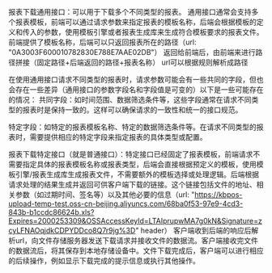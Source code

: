 报表下载通用接口：可以用于下载多个不同类型的报表。
通用接口通常会支持多个报表模板，前端可以通过请求参数来指定报表的模板名称，后端会根据模板的定义和传入的参数，使用模板引擎或者报表生成库来生成符合模板要求的报表文件。前端提供了模板名称，后端可以只返回报表所在的路径（url: "0A3003F600010782830E788E7AAE02DB"）
返回给前端后，由前端来进行路径拼接（固定路径+后端返回的路径+报表名称）
url可以根据规则解析成路径

在使用通用接口请求不同类型的报表时，请求参数可能会有一些共同的字段，但也会存在一些差异（通用接口的参数字段名和字段值是可变的）以下是一些可能存在的情况：
共同字段：如时间范围、数据筛选条件等，这些字段通常在请求不同类型的报表时是保持一致的。这样可以确保请求的一致性和统一的接口规范。

特定字段：如特定的报表模板名称、特定的数据筛选条件等。在请求不同类型的报表时，需要提供相应的特定字段来指定报表的具体类型或配置。



报表下载特定接口（就是普通接口）：特定接口已经固定了报表模板，前端请求不需要指定具体的报表模板名称或报表类型，后端会直接根据预定义的模板，使用模板引擎/报表生成库生成报表文件，不需要额外的模板选择或处理逻辑。后端根据请求处理的结果生成并返回可供客户端下载的链接。这个链接包括文件的地址、相关参数（如过期时间、签名等）以及其他必要的信息（url: "https://kbpos-upload-temp-test.oss-cn-beijing.aliyuncs.com/68ba0f53-97e9-4cd3-843b-b1ccdc86624b.xls?Expires=2000253309&OSSAccessKeyId=LTAIprupwMA7g0kN&Signature=zcyLFNAOqjdkCDPYDDco8Q7r9jg%3D"
header）
客户端收到后端的响应后解析url，向文件存储服务器发送下载请求并接收文件的数据流。客户端接收完文件的数据流后，将其保存到本地存储设备中。文件下载完成后，客户端可以进行相应的后续操作，例如显示下载完成的提示信息或执行其他操作。




